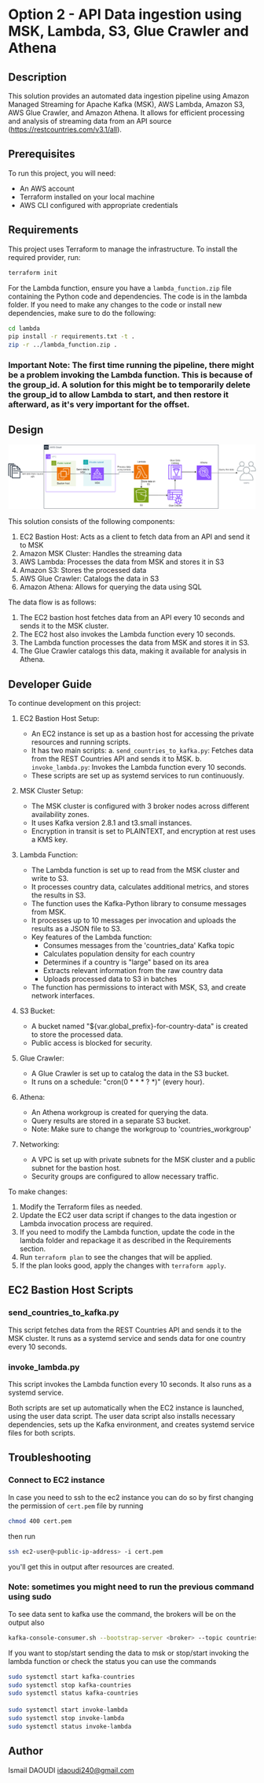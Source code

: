 # Option 2 - API Data ingestion using MSK, Lambda, S3, Glue Crawler and Athena

## Description
This solution provides an automated data ingestion pipeline using Amazon Managed Streaming for Apache Kafka (MSK), AWS Lambda, Amazon S3, AWS Glue Crawler, and Amazon Athena. It allows for efficient processing and analysis of streaming data from an API source (https://restcountries.com/v3.1/all).

## Prerequisites
To run this project, you will need:
- An AWS account
- Terraform installed on your local machine
- AWS CLI configured with appropriate credentials

## Requirements
This project uses Terraform to manage the infrastructure. To install the required provider, run:

```bash
terraform init
```

For the Lambda function, ensure you have a `lambda_function.zip` file containing the Python code and dependencies.
The code is in the lambda folder. If you need to make any changes to the code or install new dependencies, make sure to do the following:

```bash
cd lambda
pip install -r requirements.txt -t .
zip -r ../lambda_function.zip .
```

### Important Note: The first time running the pipeline, there might be a problem invoking the Lambda function. This is because of the group_id. A solution for this might be to temporarily delete the group_id to allow Lambda to start, and then restore it afterward, as it's very important for the offset.
## Design
![plot](Project_diagram.png)

This solution consists of the following components:
1. EC2 Bastion Host: Acts as a client to fetch data from an API and send it to MSK
2. Amazon MSK Cluster: Handles the streaming data
3. AWS Lambda: Processes the data from MSK and stores it in S3
4. Amazon S3: Stores the processed data
5. AWS Glue Crawler: Catalogs the data in S3
6. Amazon Athena: Allows for querying the data using SQL

The data flow is as follows:
1. The EC2 bastion host fetches data from an API every 10 seconds and sends it to the MSK cluster.
2. The EC2 host also invokes the Lambda function every 10 seconds.
3. The Lambda function processes the data from MSK and stores it in S3.
4. The Glue Crawler catalogs this data, making it available for analysis in Athena.

## Developer Guide
To continue development on this project:

1. EC2 Bastion Host Setup:
   - An EC2 instance is set up as a bastion host for accessing the private resources and running scripts.
   - It has two main scripts:
     a. `send_countries_to_kafka.py`: Fetches data from the REST Countries API and sends it to MSK.
     b. `invoke_lambda.py`: Invokes the Lambda function every 10 seconds.
   - These scripts are set up as systemd services to run continuously.

2. MSK Cluster Setup:
   - The MSK cluster is configured with 3 broker nodes across different availability zones.
   - It uses Kafka version 2.8.1 and t3.small instances.
   - Encryption in transit is set to PLAINTEXT, and encryption at rest uses a KMS key.

3. Lambda Function:
   - The Lambda function is set up to read from the MSK cluster and write to S3.
   - It processes country data, calculates additional metrics, and stores the results in S3.
   - The function uses the Kafka-Python library to consume messages from MSK.
   - It processes up to 10 messages per invocation and uploads the results as a JSON file to S3.
   - Key features of the Lambda function:
     * Consumes messages from the 'countries_data' Kafka topic
     * Calculates population density for each country
     * Determines if a country is "large" based on its area
     * Extracts relevant information from the raw country data
     * Uploads processed data to S3 in batches
   - The function has permissions to interact with MSK, S3, and create network interfaces.

4. S3 Bucket:
   - A bucket named "${var.global_prefix}-for-country-data" is created to store the processed data.
   - Public access is blocked for security.

5. Glue Crawler:
   - A Glue Crawler is set up to catalog the data in the S3 bucket.
   - It runs on a schedule: "cron(0 * * * ? *)" (every hour).

6. Athena: 
   - An Athena workgroup is created for querying the data.
   - Query results are stored in a separate S3 bucket.
   - Note: Make sure to change the workgroup to 'countries_workgroup'

7. Networking:
   - A VPC is set up with private subnets for the MSK cluster and a public subnet for the bastion host.
   - Security groups are configured to allow necessary traffic.

To make changes:
1. Modify the Terraform files as needed.
2. Update the EC2 user data script if changes to the data ingestion or Lambda invocation process are required.
3. If you need to modify the Lambda function, update the code in the lambda folder and repackage it as described in the Requirements section.
4. Run `terraform plan` to see the changes that will be applied.
5. If the plan looks good, apply the changes with `terraform apply`.

## EC2 Bastion Host Scripts

### send_countries_to_kafka.py
This script fetches data from the REST Countries API and sends it to the MSK cluster. It runs as a systemd service and sends data for one country every 10 seconds.

### invoke_lambda.py
This script invokes the Lambda function every 10 seconds. It also runs as a systemd service.

Both scripts are set up automatically when the EC2 instance is launched, using the user data script. The user data script also installs necessary dependencies, sets up the Kafka environment, and creates systemd service files for both scripts.


## Troubleshooting 

### Connect to EC2 instance 
In case you need to ssh to the ec2 instance you can do so by first changing the permission of 
```cert.pem``` file by running 
```bash
chmod 400 cert.pem
``` 
then run
```bash
ssh ec2-user@<public-ip-address> -i cert.pem
``` 
you'll get this in output after resources are created.
### Note: sometimes you might need to run the previous command using sudo


To see data sent to kafka use the command, the brokers will be on the output also
```bash
kafka-console-consumer.sh --bootstrap-server <broker> --topic countries_data --from-beginning
```
If you want to stop/start sending the data to msk or stop/start invoking the lambda function or check the status you can use the commands
```bash
sudo systemctl start kafka-countries
sudo systemctl stop kafka-countries
sudo systemctl status kafka-countries

sudo systemctl start invoke-lambda
sudo systemctl stop invoke-lambda
sudo systemctl status invoke-lambda
```


## Author
Ismail DAOUDI
idaoudi240@gmail.com
